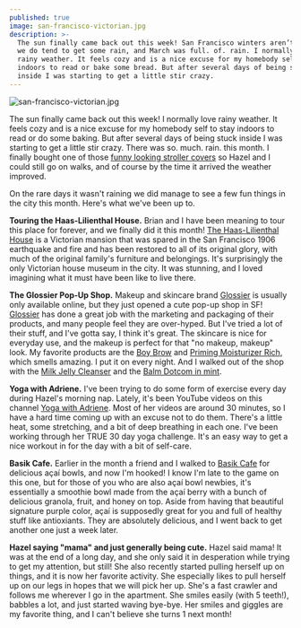 ```yaml
---
published: true
image: san-francisco-victorian.jpg
description: >-
  The sun finally came back out this week! San Francisco winters aren’t bad, but
  we do tend to get some rain, and March was full. of. rain. I normally love
  rainy weather. It feels cozy and is a nice excuse for my homebody self to stay
  indoors to read or bake some bread. But after several days of being stuck
  inside I was starting to get a little stir crazy.
---
```

![san-francisco-victorian.jpg]({{site.baseurl}}/img/san-francisco-victorian.jpg)

The sun finally came back out this week! I normally love rainy weather. It feels cozy and is a nice excuse for my homebody self to stay indoors to read or do some baking. But after several days of being stuck inside I was starting to get a little stir crazy. There was so. much. rain. this month. I finally bought one of those [funny looking stroller covers](https://www.amazon.com/gp/product/B003N64Z7W/ref=as_li_tl?ie=UTF8&camp=1789&creative=9325&creativeASIN=B003N64Z7W&linkCode=as2&tag=redletterda04-20&linkId=71d721691058dd47edc95c5eaa58407c) so Hazel and I could still go on walks, and of course by the time it arrived the weather improved. 

On the rare days it wasn't raining we did manage to see a few fun things in the city this month. Here's what we've been up to. 

**Touring the Haas-Lilienthal House.**
Brian and I have been meaning to tour this place for forever, and we finally did it this month! [The Haas-Lilienthal House](https://www.haas-lilienthalhouse.org) is a Victorian mansion that was spared in the San Francisco 1906 earthquake and fire and has been restored to all of its original glory, with much of the original family's furniture and belongings. It's surprisingly the only Victorian house museum in the city. It was stunning, and I loved imagining what it must have been like to live there. 

**The Glossier Pop-Up Shop.**
Makeup and skincare brand [Glossier](http://bff.glossier.com/) is usually only available online, but they just opened a cute pop-up shop in SF! [Glossier](http://bff.glossier.com/) has done a great job with the marketing and packaging of their products, and many people feel they are over-hyped. But I've tried a lot of their stuff, and I've gotta say, I think it's great. The skincare is nice for everyday use, and the makeup is perfect for that "no makeup, makeup" look. My favorite products are the [Boy Brow](https://www.glossier.com/products/boy-brow) and [Priming Moisturizer Rich](https://www.glossier.com/products/priming-moisturizer-rich), which smells amazing. I put it on every night. And I walked out of the shop with the [Milk Jelly Cleanser](https://www.glossier.com/products/milky-jelly-cleanser) and the [Balm Dotcom in mint](https://www.glossier.com/products/balm-dotcom).

**Yoga with Adriene.**
I've been trying to do some form of exercise every day during Hazel's morning nap. Lately, it's been YouTube videos on this channel [Yoga with Adriene](https://www.youtube.com/user/yogawithadriene/). Most of her videos are around 30 minutes, so I have a hard time coming up with an excuse not to do them. There's a little heat, some stretching, and a bit of deep breathing in each one. I've been working through her TRUE 30 day yoga challenge. It's an easy way to get a nice workout in for the day with a bit of self-care. 

**Basik Cafe.**
Earlier in the month a friend and I walked to [Basik Cafe](https://www.yelp.com/biz/basik-cafe-san-francisco) for delicious açaí bowls, and now I'm hooked! I know I'm late to the game on this one, but for those of you who are also açaí bowl newbies, it's essentially a smoothie bowl made from the açaí berry with a bunch of delicious granola, fruit, and honey on top. Aside from having that beautiful signature purple color, açaí is supposedly great for you and full of healthy stuff like antioxiants. They are absolutely delicious, and I went back to get another one just a week later. 

**Hazel saying "mama" and just generally being cute.** 
Hazel said mama! It was at the end of a long day, and she only said it in desperation while trying to get my attention, but still! She also recently started pulling herself up on things, and it is now her favorite activity. She especially likes to pull herself up on our legs in hopes that we will pick her up. She's a fast crawler and follows me wherever I go in the apartment. She smiles easily (with 5 teeth!), babbles a lot, and just started waving bye-bye. Her smiles and giggles are my favorite thing, and I can't believe she turns 1 next month!
